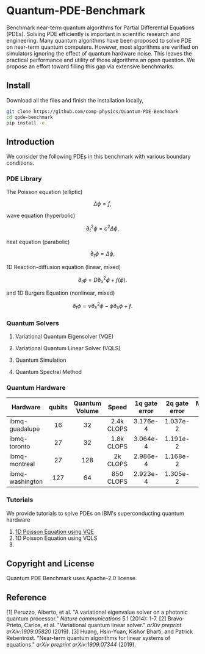 # Quantum-PDE-Benchmark
Benchmark near-term quantum algorithms for Partial Differential Equations (PDEs). Solving PDE efficiently is important in scientific research and engineering.  Many quantum algorithms have been proposed to solve PDE on near-term quantum computers.  However, most algorithms are verified on simulators ignoring the effect of quantum hardware noise. This leaves the practical performance and utility of those algorithms an open question. 
We propose an effort toward filling this gap via extensive benchmarks. 

## Install
Download all the files and finish the installation locally,

```bash
git clone https://github.com/comp-physics/Quantum-PDE-Benchmark
cd qpde-benchmark
pip install -e.
```

## Introduction

We consider the following PDEs in this benchmark with various boundary conditions.


### PDE Library

The Poisson equation (elliptic)

$$
\Delta \phi = f,
$$

wave equation (hyperbolic)

$$
\partial_t^2 \phi = c^2 \Delta  \phi,
$$

heat equation (parabolic)

$$
\partial_t \phi =  \Delta  \phi,
$$

1D Reaction-diffusion equation (linear, mixed)

$$
\partial_t \phi =  D\partial_x^2\phi + f(\phi).
$$

and 1D Burgers Equation (nonlinear, mixed)

$$
\partial_t \phi =  \nu \partial_x^2\phi - \phi \partial_x \phi + f.
$$

### Quantum Solvers

1. Variational Quantum Eigensolver (VQE) 

1. Variational Quantum Linear Solver (VQLS)

1. Quantum Simulation

1. Quantum Spectral Method

### Quantum Hardware

|Hardware | qubits | Quantum Volume | Speed | 1q gate error | 2q gate error| Measurement error | Vendor|
| ----------- | :-----------: |:-----------: |:-----------: |:-----------: |:-----------: |:-----------: |----------- |
|ibmq-guadalupe| 16 | 32 | 2.4k CLOPS | 3.176e-4 | 1.037e-2 | 1.795e-2 | IBM |
|ibmq-toronto  | 27 | 32 | 1.8k CLOPS | 3.064e-4 | 1.191e-2 | 2.930e-2 | IBM |
|ibmq-montreal | 27 | 128 | 2k CLOPS | 2.986e-4 | 1.168e-2 | 1.569e-2 | IBM |
|ibmq-washington| 127 | 64 | 850 CLOPS | 2.923e-4 | 1.305e-2 | 1.170e-2 | IBM |

### Tutorials

We provide tutorials to solve PDEs on IBM's superconducting quantum hardware
1. [1D Poisson Equation using VQE](https://github.com/comp-physics/Quantum-PDE-Benchmark/blob/master/tutorials/1D_Poisson.ipynb)
1. 1D Poisson Equation using VQLS
1. 


## Copyright and License
Quantum PDE Benchmark uses Apache-2.0 license.

## Reference
[1] Peruzzo, Alberto, et al. "A variational eigenvalue solver on a photonic quantum processor." *Nature communications* 5.1 (2014): 1-7.
[2] Bravo-Prieto, Carlos, et al. "Variational quantum linear solver." *arXiv preprint arXiv:1909.05820* (2019).
[3] Huang, Hsin-Yuan, Kishor Bharti, and Patrick Rebentrost. "Near-term quantum algorithms for linear systems of equations." *arXiv preprint arXiv:1909.07344* (2019).

